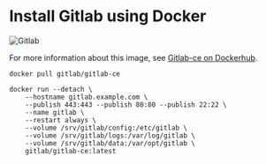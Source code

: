 # Install Gitlab using Docker

![Gitlab](https://forum.gitlab.com/uploads/default/original/1X/277d9badcbd723e913b3a41e64e8d2f3d2c80598.png)

For more information about this image, see [Gitlab-ce on Dockerhub](https://hub.docker.com/r/gitlab/gitlab-ce/).

`docker pull gitlab/gitlab-ce`

```
docker run --detach \
    --hostname gitlab.example.com \
    --publish 443:443 --publish 80:80 --publish 22:22 \
    --name gitlab \
    --restart always \
    --volume /srv/gitlab/config:/etc/gitlab \
    --volume /srv/gitlab/logs:/var/log/gitlab \
    --volume /srv/gitlab/data:/var/opt/gitlab \
    gitlab/gitlab-ce:latest
```
